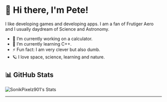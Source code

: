 # 👋 Hi there, I'm Pete!  

I like developing games and developing apps. I am a fan of Frutiger Aero and I usually daydream of Science and Astronomy.

- 🔭 I’m currently working on a calculator.
- 🌱 I’m currently learning C++.
- ⚡ Fun fact: I am very clever but also dumb.
- 🪐 I love space, science, learning and nature.

## 📊 GitHub Stats  
![SonikPixelz901's Stats](https://github-readme-stats.vercel.app/api?username=SonikPixelz901&show_icons=true&theme=blue-green)  

---
